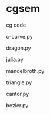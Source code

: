 # cgsem
cg  code

c-curve.py

dragon.py

julia.py

mandelbroth.py

triangle.py

cantor.py

bezier.py


